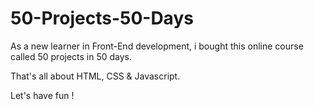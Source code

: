 # 50-Projects-50-Days

As a new learner in Front-End development, i bought this online course called 50 projects in 50 days.

That's all about HTML, CSS & Javascript.

Let's have fun !
